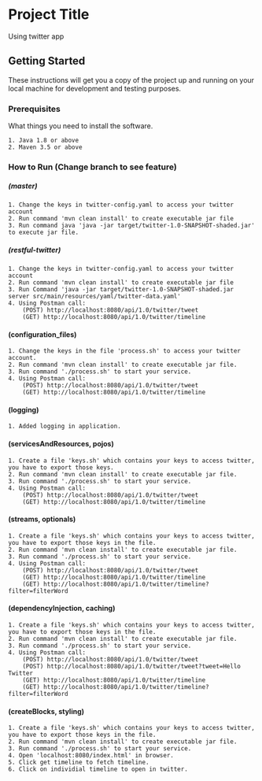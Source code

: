 # Project Title

Using twitter app

## Getting Started

These instructions will get you a copy of the project up and running on your local machine for development and testing purposes.

### Prerequisites

What things you need to install the software.

```
1. Java 1.8 or above
2. Maven 3.5 or above
```
### How to Run (Change branch to see feature)
##### (master)
```
1. Change the keys in twitter-config.yaml to access your twitter account
2. Run command 'mvn clean install' to create executable jar file
3. Run command java 'java -jar target/twitter-1.0-SNAPSHOT-shaded.jar' to execute jar file.
```

##### (restful-twitter)

```
1. Change the keys in twitter-config.yaml to access your twitter account
2. Run command 'mvn clean install' to create executable jar file
3. Run Command 'java -jar target/twitter-1.0-SNAPSHOT-shaded.jar server src/main/resources/yaml/twitter-data.yaml'
4. Using Postman call:
    (POST) http://localhost:8080/api/1.0/twitter/tweet 
    (GET) http://localhost:8080/api/1.0/twitter/timeline
```

#### (configuration_files)

```
1. Change the keys in the file 'process.sh' to access your twitter account.
2. Run command 'mvn clean install' to create executable jar file.
3. Run command './process.sh' to start your service.
4. Using Postman call:
    (POST) http://localhost:8080/api/1.0/twitter/tweet 
    (GET) http://localhost:8080/api/1.0/twitter/timeline
```

#### (logging)

```
1. Added logging in application.
```

#### (servicesAndResources, pojos)

```
1. Create a file 'keys.sh' which contains your keys to access twitter, you have to export those keys.
2. Run command 'mvn clean install' to create executable jar file.
3. Run command './process.sh' to start your service.
4. Using Postman call:
    (POST) http://localhost:8080/api/1.0/twitter/tweet 
    (GET) http://localhost:8080/api/1.0/twitter/timeline
```

#### (streams, optionals)

```
1. Create a file 'keys.sh' which contains your keys to access twitter, you have to export those keys in the file.
2. Run command 'mvn clean install' to create executable jar file.
3. Run command './process.sh' to start your service.
4. Using Postman call:
    (POST) http://localhost:8080/api/1.0/twitter/tweet 
    (GET) http://localhost:8080/api/1.0/twitter/timeline
    (GET) http://localhost:8080/api/1.0/twitter/timeline?filter=filterWord
```

#### (dependencyInjection, caching)

```
1. Create a file 'keys.sh' which contains your keys to access twitter, you have to export those keys in the file.
2. Run command 'mvn clean install' to create executable jar file.
3. Run command './process.sh' to start your service.
4. Using Postman call:
    (POST) http://localhost:8080/api/1.0/twitter/tweet 
    (POST) http://localhost:8080/api/1.0/twitter/tweet?tweet=Hello Twitter
    (GET) http://localhost:8080/api/1.0/twitter/timeline
    (GET) http://localhost:8080/api/1.0/twitter/timeline?filter=filterWord
```

#### (createBlocks, styling)

```
1. Create a file 'keys.sh' which contains your keys to access twitter, you have to export those keys in the file.
2. Run command 'mvn clean install' to create executable jar file.
3. Run command './process.sh' to start your service.
4. Open 'localhost:8080/index.html' in browser.
5. Click get timeline to fetch timeline.
6. Click on individial timeline to open in twitter.
```